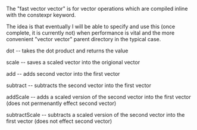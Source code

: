 The "fast vector vector" is for vector operations which are compiled inline with the constexpr keyword.

The idea is that eventually I will be able to specify and use this (once complete, it is currently not) when performance is vital and the more convenient "vector vector" parent directory in the typical case.

dot -- takes the dot product and returns the value

scale -- saves a scaled vector into the origional vector

add -- adds second vector into the first vector

subtract -- subtracts the second vector into the first vector

addScale -- adds a scaled version of the second vector into the first vector (does not permenantly effect second vector)

subtractScale -- subtracts a scaled version of the second vector into the first vector (does not effect second vector)

